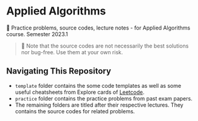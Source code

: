 # Applied Algorithms
🙉 Practice problems, source codes, lecture notes - for Applied Algorithms course. Semester 2023.1
> 🙈 Note that the source codes are not necessarily the best solutions nor bug-free. Use them at your own risk.

## Navigating This Repository
* `template` folder contains the some code templates as well as some useful cheatsheets from Explore cards of [Leetcode](https://leetcode.com/explore/).
* `practice` folder contains the practice problems from past exam papers.
* The remaining folders are titled after their respective lectures. They contains the source codes for related problems.

